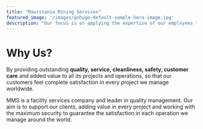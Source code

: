 ```yaml
---
title: "Mauritania Mining Services"
featured_image: '/images/gohugo-default-sample-hero-image.jpg'
description: "Our focus is on applying the expertise of our employees to attractive projects while pledging to deliver leading technology and overriding commitment to safe practices."
---
```

# Why Us?

By providing outstanding **quality, service, cleanliness, safety, customer care** and added value to all its projects and operations, so that our customers feel complete satisfaction in every project we manage worldwide.

MMS is a facility services company and leader in quality management. Our aim is to support our clients, adding value in every project and working with the maximum security to guarantee the satisfaction in each operation we manage around the world.